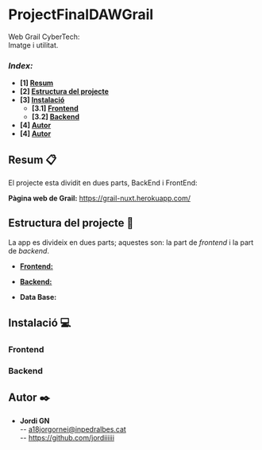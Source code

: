 # ProjectFinalDAWGrail

Web Grail CyberTech:    
Imatge i utilitat.     

### _Index:_
* **[1] [Resum](#resum-)**
* **[2] [Estructura del projecte](#estructura-del-projecte-)**
* **[3] [Instalació](#instalació-)**
	* **[3.1] [Frontend](#frontend)**
	* **[3.2] [Backend](#backend)**
* **[4] [Autor](#autor)**
* **[4]  [Autor](#autor-%EF%B8%8F-)**

## Resum 📋

El projecte esta dividit en dues parts, BackEnd i FrontEnd:

**Pàgina web de Grail:** https://grail-nuxt.herokuapp.com/  

## Estructura del projecte 📐

La app es divideix en dues parts; aquestes son: la part de _frontend_ i la part de _backend_.

- **[Frontend:](./frontend "Frontend folder")**  

- **[Backend:](./backend "Backend folder")**  

- **Data Base:**   

## Instalació 💻

### Frontend

### Backend

## Autor ✒️

- **Jordi GN**   
-- a18jorgornei@inpedralbes.cat   
-- https://github.com/jordiiiiii  

